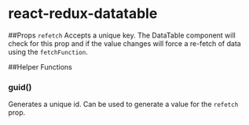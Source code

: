 # react-redux-datatable

##Props
`refetch`
Accepts a unique key. The DataTable component will check for this prop and if the value changes will force a re-fetch of data using the `fetchFunction`.

##Helper Functions
### guid()
Generates a unique id. Can be used to generate a value for the `refetch` prop.
